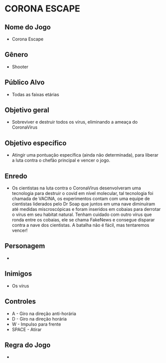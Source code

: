 # CORONA ESCAPE

## Nome do Jogo

- Corona Escape

## Gênero

- Shooter

## Público Alvo

- Todas as faixas etárias

## Objetivo geral

- Sobreviver e destruir todos os vírus, eliminando a ameaça do CoronaVírus

## Objetivo específico

- Atingir uma pontuação específica (ainda não determinada), para liberar a luta contra o chefão principal e vencer o jogo.

## Enredo

- Os cientistas na luta contra o CoronaVírus desenvolveram uma tecnologia para destruir o covid em nível molecular, tal tecnologia foi chamada de VACINA, os experimentos contam com uma equipe de cientistas liderados pelo Dr Soap que juntos em uma nave diminuíram até medidas miscroscópicas e foram inseridos em cobaias para derrotar o vírus em seu habitat natural. Tenham cuidado com outro vírus que ronda entre os cobaias, ele se chama FakeNews e consegue disparar contra a nave dos cientistas. A batalha não é fácil, mas tentaremos vencer!

## Personagem

- 

## Inimigos

- Os vírus

## Controles 

- A - Giro na direção anti-horária
- D - Giro na direção horária
- W - Impulso para frente
- SPACE - Atirar

## Regra do Jogo

- 
